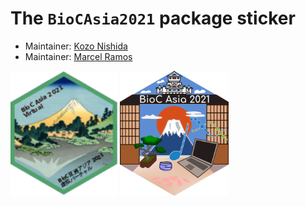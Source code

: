 # The `BioCAsia2021` package sticker

* Maintainer: [Kozo Nishida](https://github.com/kozo2/)
* Maintainer: [Marcel Ramos](https://github.com/LiNk-NY/)

<img src=BioCAsia2021hokusai.png height="200">
<img src=BioCAsia2021marcel.png height="200">

